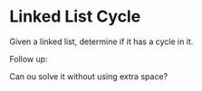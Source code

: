 # Linked List Cycle

Given a linked list, determine if it has a cycle in it.  

Follow up:  


Can ou solve it without using extra space?  




